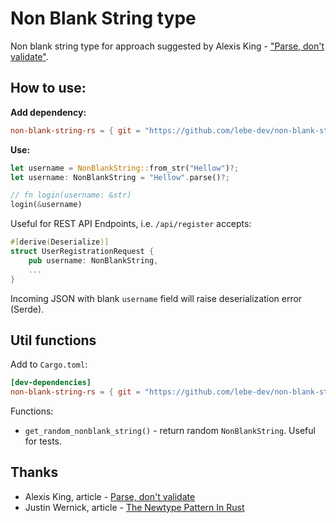 # Non Blank String type

Non blank string type for approach suggested by Alexis King - ["Parse, don't validate"](https://lexi-lambda.github.io/blog/2019/11/05/parse-don-t-validate/).

## How to use:

**Add dependency:**

```toml
non-blank-string-rs = { git = "https://github.com/lebe-dev/non-blank-string-rs", version = "1.0.1" }
```

**Use:**

```rust
let username = NonBlankString::from_str("Hellow")?;
let username: NonBlankString = "Hellow".parse()?;

// fn login(username: &str)
login(&username)
```

Useful for REST API Endpoints, i.e. `/api/register` accepts:

```rust
#[derive(Deserialize)]
struct UserRegistrationRequest {
    pub username: NonBlankString,
    ...
}
```

Incoming JSON with blank `username` field will raise deserialization error (Serde).

## Util functions

Add to `Cargo.toml`:

```toml
[dev-dependencies]
non-blank-string-rs = { git = "https://github.com/lebe-dev/non-blank-string-rs", version = "1.0.1", features = ["utils"] }
```

Functions:

- `get_random_nonblank_string()` - return random `NonBlankString`. Useful for tests.


## Thanks

- Alexis King, article - [Parse, don't validate](https://lexi-lambda.github.io/blog/2019/11/05/parse-don-t-validate/)
- Justin Wernick, article - [The Newtype Pattern In Rust](https://www.worthe-it.co.za/blog/2020-10-31-newtype-pattern-in-rust.html)
